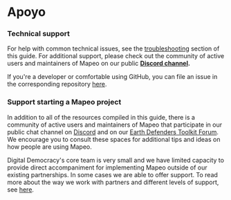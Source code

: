 # Apoyo

### Technical support

For help with common technical issues, see the [troubleshooting](guia-de-referencia-completa/troubleshooting/ "mention") section of this guide. For additional support, please check out the community of active users and maintainers of Mapeo on our public [**Discord channel**](https://discord.gg/KWRFDh3v73)**.**&#x20;

If you're a developer or comfortable using GitHub, you can file an issue in the corresponding repository [here](https://github.com/digidem).

### Support starting a Mapeo project

In addition to all of the resources compiled in this guide, there is a community of active users and maintainers of Mapeo that participate in our public chat channel on [Discord](https://discord.gg/KWRFDh3v73) and on our [Earth Defenders Toolkit Forum](https://forum.earthdefenderstoolkit.com/). We encourage you to consult these spaces for additional tips and ideas on how people are using Mapeo.

Digital Democracy's core team is very small and we have limited capacity to provide direct accompaniment for implementing Mapeo outside of our existing partnerships. In some cases we are able to offer support. To read more about the way we work with partners and different levels of support, see [here](https://drive.google.com/file/d/1c9C1-6v1EHKnfrYDsBn3VNu5qS\_pUNMC/view?usp=sharing).
